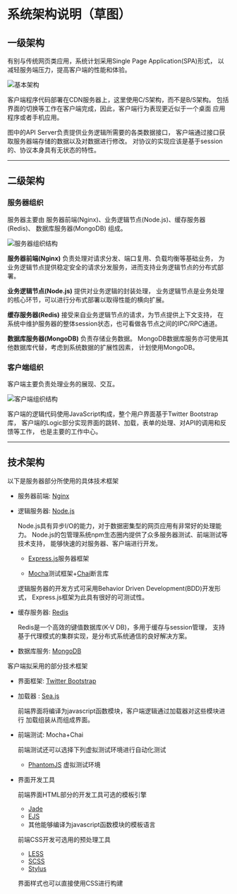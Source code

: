 系统架构说明（草图）
====================

一级架构
--------

有别与传统网页类应用，系统计划采用Single Page Application(SPA)形式，
以减轻服务端压力，提高客户端的性能和体验。

![基本架构](../img/overview-arch.png)

客户端程序代码部署在CDN服务器上，这里使用C/S架构，而不是B/S架构。
包括界面的切换等工作在客户端完成，因此，客户端行为表现更近似于一个桌面
应用程序或者手机应用。

图中的API Server负责提供业务逻辑所需要的各类数据接口，
客户端通过接口获取服务器端存储的数据以及对数据进行修改。
对协议的实现应该是基于session的、协议本身具有无状态的特性。

---------------------------

二级架构
--------

### 服务器组织

服务器主要由 服务器前端(Nginx)、业务逻辑节点(Node.js)、缓存服务器(Redis)、
数据库服务器(MongoDB) 组成。

![服务器组织结构](../img/server-arch.png)

**服务器前端(Nginx)** 负责处理对请求分发、端口复用、负载均衡等基础业务，
为业务逻辑节点提供稳定安全的请求分发服务，进而支持业务逻辑节点的分布式部署。

**业务逻辑节点(Node.js)** 提供对业务逻辑的封装处理，
业务逻辑节点是业务处理的核心环节，可以进行分布式部署以取得性能的横向扩展。

**缓存服务器(Redis)** 接受来自业务逻辑节点的请求，为节点提供上下文支持，
在系统中维护服务器的整体session状态，也可看做各节点之间的IPC/RPC通道。

**数据库服务器(MongoDB)** 负责存储业务数据。
MongoDB数据库服务亦可使用其他数据库代替，考虑到系统数据的扩展性因素，
计划使用MongoDB。

### 客户端组织

客户端主要负责处理业务的展现、交互。

![客户端组织结构](../img/client-arch.png)

客户端的逻辑代码使用JavaScript构成，整个用户界面基于Twitter Bootstrap库，
客户端的Logic部分实现界面的跳转、加载，表单的处理、对API的调用和反馈等工作，
也是主要的工作中心。

--------------------

技术架构
--------

以下是服务器部分所使用的具体技术框架

* 服务器前端: [Nginx](http://nginx.org)

* 逻辑服务器: [Node.js](http://nodejs.org)

  Node.js具有异步I/O的能力，对于数据密集型的网页应用有非常好的处理能力。
  Node.js的包管理系统npm生态圈内提供了众多服务器测试、前端测试等技术支持，
  能够快速的对服务器、客户端进行开发。

  + [Express.js](http://expressjs.com)服务器框架

  + [Mocha](http://visionmedia.github.io/mocha/)测试框架+[Chai](http://chaijs.com)断言库

  逻辑服务器的开发方式可采用Behavior Driven Development(BDD)开发形式，
  Express.js框架为此具有很好的可测试性。

* 缓存服务器: [Redis](http://redis.io)

  Redis是一个高效的键值数据库(K-V DB)，多用于缓存与session管理，
  支持基于代理模式的集群实现，是分布式系统通信的良好解决方案。

* 数据库服务: [MongoDB](http://mongodb.org)

客户端拟采用的部分技术框架

* 界面框架: [Twitter Bootstrap](http://twitter.github.io/bootstrap/)

* 加载器  : [Sea.js](http://seajs.org/)

  前端界面将编译为javascript函数模块，客户端逻辑通过加载器对这些模块进行
  加载组装从而组成界面。

* 前端测试: Mocha+Chai

  前端测试还可以选择下列虚拟测试环境进行自动化测试

  + [PhantomJS](http://phantomjs.org/) 虚拟测试环境

* 界面开发工具

  前端界面HTML部分的开发工具可选的模板引擎

  + [Jade](http://jade-lang.com)
  + [EJS](http://embeddedjs.com/)
  + 其他能够编译为javascript函数模块的模板语言

  前端CSS开发可选用的预处理工具

  + [LESS](http://lesscss.net)
  + [SCSS](http://sass-lang.com)
  + [Stylus](http://learnboost.github.io/stylus/)

  界面样式也可以直接使用CSS进行构建

